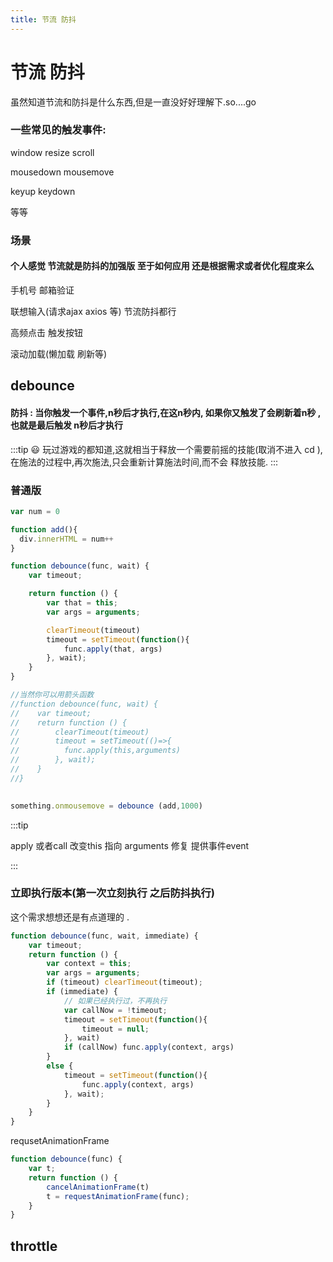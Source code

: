 ```yaml
---
title: 节流 防抖
---
```


# 节流 防抖

虽然知道节流和防抖是什么东西,但是一直没好好理解下.so....go

### 一些常见的触发事件:

window resize scroll

mousedown mousemove

keyup keydown

等等
### 场景 

#### 个人感觉 节流就是防抖的加强版  至于如何应用 还是根据需求或者优化程度来么 

手机号  邮箱验证

联想输入(请求ajax axios 等)   节流防抖都行

高频点击 触发按钮

滚动加载(懒加载  刷新等)

## debounce

#### 防抖 :  当你触发一个事件,n秒后才执行,在这n秒内, 如果你又触发了会刷新着n秒 ,也就是最后触发  n秒后才执行

:::tip
:smiley:
玩过游戏的都知道,这就相当于释放一个需要前摇的技能(取消不进入 cd ),在施法的过程中,再次施法,只会重新计算施法时间,而不会 释放技能.
:::

### 普通版

```js
var num = 0 

function add(){
  div.innerHTML = num++
}

function debounce(func, wait) {
    var timeout;

    return function () {
        var that = this;
        var args = arguments;

        clearTimeout(timeout)
        timeout = setTimeout(function(){
            func.apply(that, args)
        }, wait);
    }
}

//当然你可以用箭头函数
//function debounce(func, wait) {
//    var timeout;
//    return function () {
//        clearTimeout(timeout)
//        timeout = setTimeout(()=>{
//          func.apply(this,arguments)
//        }, wait);
//    }
//}
 

something.onmousemove = debounce (add,1000)

```

:::tip

apply 或者call    改变this 指向     arguments  修复 提供事件event 

:::



### 立即执行版本(第一次立刻执行 之后防抖执行)

这个需求想想还是有点道理的 .

```js
function debounce(func, wait, immediate) {
    var timeout;
    return function () {
        var context = this;
        var args = arguments;
        if (timeout) clearTimeout(timeout);
        if (immediate) {
            // 如果已经执行过，不再执行
            var callNow = !timeout;
            timeout = setTimeout(function(){
                timeout = null;
            }, wait)
            if (callNow) func.apply(context, args)
        }
        else {
            timeout = setTimeout(function(){
                func.apply(context, args)
            }, wait);
        }
    }
}
```



requsetAnimationFrame

`````js
function debounce(func) {
    var t;
    return function () {
        cancelAnimationFrame(t)
        t = requestAnimationFrame(func);
    }
}
`````






























## throttle

